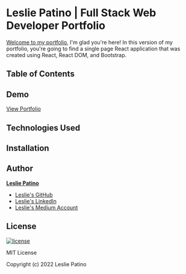 # Leslie Patino | Full Stack Web Developer Portfolio

[Welcome to my portfolio,](https://lesliejpatino.github.io/LP-React-Portfolio/) I'm glad you're here! In this version of my portfolio, you're going to find a single page React application that was created using React, React DOM, and Bootstrap.

## Table of Contents

## Demo
[View Portfolio](https://lesliejpatino.github.io/LP-React-Portfolio/)

## Technologies Used

## Installation

## Author
**[Leslie Patino](https://lesliejpatino.github.io/LesliePatino_Portfolio/)**

* [Leslie's GitHub](https://github.com/lesliejpatino)
* [Leslie's LinkedIn](https://www.linkedin.com/in/lesliejpatino/)
* [Leslie's Medium Account](https://medium.com/@lesliejpatino)



## License
[![license](https://img.shields.io/github/license/DAVFoundation/captain-n3m0.svg?style=flat-square)](https://github.com/DAVFoundation/captain-n3m0/blob/master/LICENSE)

MIT License

Copyright (c) 2022 Leslie Patino